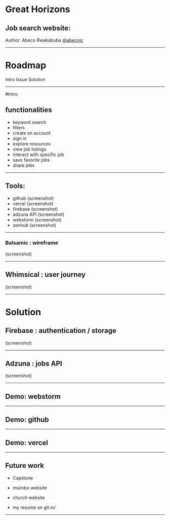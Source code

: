 
# Great Horizons
## Job search website:   


Author: Abeco Rwakabuba
[@abecojc](htt)

---
# Roadmap

Intro
Issue 
Solution



---
#Intro
## functionalities
- keyword search
- filters
- create an account
- sign in
- explore resources
- view job listings
- interact with specific job
- save favorite jobs
- share jobs


---

## Tools:
- github (screenshot)
- vercel (screenshot)
- firebase (screenshot)
- adzuna API (screenshot)
- webstorm (screenshot)
- zenhub (screenshot)


---

### Balsamic : wireframe
(screenshot)




---
## Whimsical : user journey
(screenshot)





---

# Solution
## Firebase : authentication / storage
(screenshot)



---


## Adzuna : jobs API
(screenshot)




---

## Demo: webstorm




---

## Demo: github




---

## Demo: vercel 




---


## Future work

- Capstone

- msimbo website

- church website

- my resume on git.io/

---







